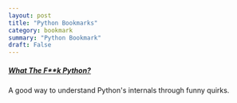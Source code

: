 ```yaml
---
layout: post
title: "Python Bookmarks"
category: bookmark
summary: "Python Bookmark"
draft: False
---
```



##### [What The F**k Python?](https://github.com/satwikkansal/wtfpython)
A good way to understand Python's internals through funny quirks.


